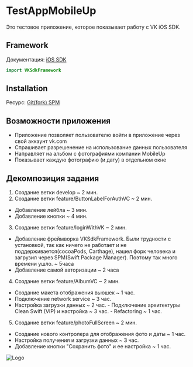 # TestAppMobileUp
Это тестовое приложение, которое показывает работу с VK iOS SDK.

## Framework 
Документация: [iOS SDK](https://vk.com/dev/ios_sdk)
``` swift 
import VKSdkFramework
```

## Installation
Ресурс: [Git(fork) SPM](https://github.com/abesmon/vk-ios-sdk)

## Возможности приложения
- Приложение позволяет пользователю войти в приложение через свой аккаунт vk.com
- Спрашивает разрешенение на использование данных пользователя
- Направляет на альбом с фотографиями компании MobileUp
- Показывает каждую фотографию (и дату) в отдельном окне

## Декомпозиция задания
1. Создание ветки develop ~ 2 мин.
2. Создание ветки feature/ButtonLabelForAuthVC ~ 2 мин.
 - Добавление лейбла ~ 3 мин.
  - Добавление кнопки ~ 4 мин.
3. Cоздание ветки feature/loginWithVK ~ 2 мин.
 - Добавление фреймворка VKSdkFramework. Были трудности с установкой, так как ничего не работает и не поддерживается(cocoaPods, Carthage), нашел форк человека и загрузил через SPM(Swift Package Manager). Поэтому так много времени ушло. ~ 5часа
  - Добавление самой авторизации ~ 2 часа
4. Создание ветки feature/AlbumVC ~ 2 мин.
 - Создание макета отображения вьюшек ~ 1 час.
  - Подключение network service ~ 3 час.
   - Настройка загрузки данных ~ 2 час.
    - Подключение архитектуры Clean Swift (VIP) и настройка ~ 3 час.
    - Refactoring ~ 1 час.
5. Создание ветки feature/photoFullScreen ~ 2 мин.
 - Создание нового контролера для отображения фото и даты ~ 1 час.
  - Настройка получения и загрузки данных ~ 3 час.
   - Добавление кнопки "Сохранить фото" и ее настройка ~ 1 час.


![Logo](https://sun9-53.userapi.com/impf/c639529/v639529667/a145/NaOOu3n_TZ0.jpg?size=320x320&quality=96&sign=05b2aa4a0e496dcc5c050afcd848123a&type=album)
